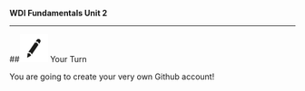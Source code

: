 **WDI Fundamentals Unit 2**

---

##![Your Turn](../assets/exercise.png) Your Turn

You are going to create your very own Github account!